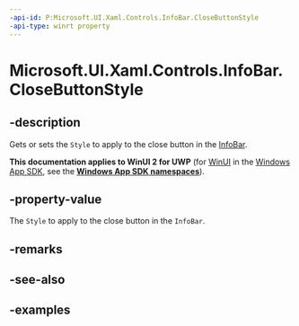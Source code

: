 ```yaml
---
-api-id: P:Microsoft.UI.Xaml.Controls.InfoBar.CloseButtonStyle
-api-type: winrt property
---
```


# Microsoft.UI.Xaml.Controls.InfoBar.CloseButtonStyle

<!--
public Windows.UI.Xaml.Style CloseButtonStyle { get; set; }
-->


## -description

Gets or sets the `Style` to apply to the close button in the [InfoBar](infobar.md).

**This documentation applies to WinUI 2 for UWP** (for [WinUI](/windows/apps/winui/winui3/) in the [Windows App SDK](/windows/apps/windows-app-sdk/), see the **[Windows App SDK namespaces](/windows/windows-app-sdk/api/winrt/)**).

## -property-value

The `Style` to apply to the close button in the `InfoBar`.

## -remarks

## -see-also

## -examples


